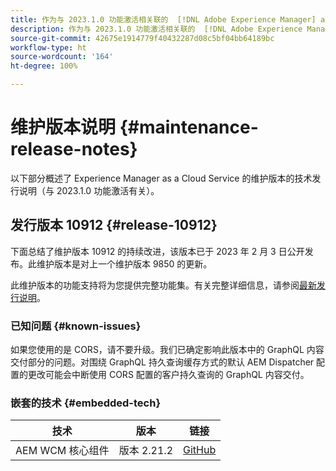 ```yaml
---
title: 作为与 2023.1.0 功能激活相关联的  [!DNL Adobe Experience Manager] as a Cloud Service 的维护版本说明。
description: 作为与 2023.1.0 功能激活相关联的  [!DNL Adobe Experience Manager] as a Cloud Service 的维护版本说明。
source-git-commit: 42675e1914779f40432287d08c5bf04bb64189bc
workflow-type: ht
source-wordcount: '164'
ht-degree: 100%

---
```


# 维护版本说明 {#maintenance-release-notes}

以下部分概述了 Experience Manager as a Cloud Service 的维护版本的技术发行说明（与 2023.1.0 功能激活有关）。

## 发行版本 10912 {#release-10912}

下面总结了维护版本 10912 的持续改进，该版本已于 2023 年 2 月 3 日公开发布。此维护版本是对上一个维护版本 9850 的更新。

此维护版本的功能支持将为您提供完整功能集。有关完整详细信息，请参阅[最新发行说明](/help/release-notes/release-notes-cloud/release-notes-current.md)。

### 已知问题 {#known-issues}

如果您使用的是 CORS，请不要升级。我们已确定影响此版本中的 GraphQL 内容交付部分的问题。对围绕 GraphQL 持久查询缓存方式的默认 AEM Dispatcher 配置的更改可能会中断使用 CORS 配置的客户持久查询的 GraphQL 内容交付。

### 嵌套的技术 {#embedded-tech}

| 技术 | 版本 | 链接 |
|---|---|---|
| AEM WCM 核心组件 | 版本 2.21.2 | [GitHub](https://github.com/adobe/aem-core-wcm-components) |
